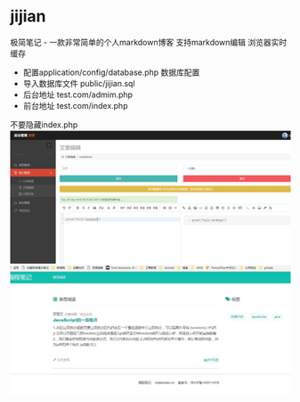 # jijian
极简笔记 - 一款非常简单的个人markdown博客
支持markdown编辑
浏览器实时缓存

- 配置application/config/database.php 数据库配置
- 导入数据库文件 public/jijian.sql
- 后台地址 test.com/admim.php
- 前台地址 test.com/index.php

不要隐藏index.php
![image](https://github.com/dysir/jijian/blob/master/image/admin.png)
![image](https://github.com/dysir/jijian/blob/master/image/prv.png)